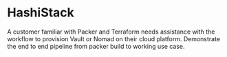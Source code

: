 # HashiStack
A customer familiar with Packer and Terraform needs assistance with the workflow to provision Vault or Nomad on their cloud platform. Demonstrate the end to end pipeline from packer build to working use case.
